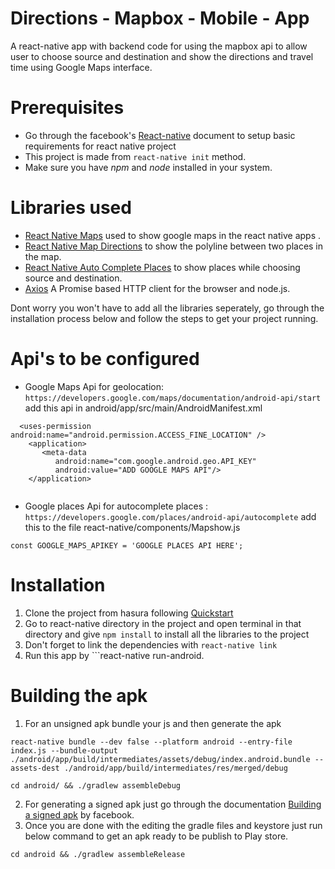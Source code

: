 Directions - Mapbox - Mobile - App
============
A react-native app with backend code for using the mapbox api to allow user to choose source and destination and show the directions and travel time using Google Maps interface.

# Prerequisites

* Go through the facebook's [React-native][1] document to setup basic requirements for react native project
* This project is made from ```react-native init``` method.
* Make sure you have *npm* and *node* installed in your system.

# Libraries used 

* [React Native Maps][2] used to show google maps in the react native apps .
* [React Native Map Directions][3] to show the polyline between two places in the map.
* [React Native Auto Complete Places][4] to show places while choosing source and destination.
* [Axios][5] A Promise based HTTP client for the browser and node.js.

Dont worry you won't have to add all the libraries seperately, go through the installation process below and follow the steps to get your project running.

# Api's to be configured
* Google Maps Api for geolocation:  ```https://developers.google.com/maps/documentation/android-api/start``` add this api in android/app/src/main/AndroidManifest.xml
``` 
  <uses-permission android:name="android.permission.ACCESS_FINE_LOCATION" />
    <application>
       <meta-data
          android:name="com.google.android.geo.API_KEY"
          android:value="ADD GOOGLE MAPS API"/>
    </application>
    
 ```
* Google places Api for autocomplete places : ```https://developers.google.com/places/android-api/autocomplete``` add this to the file react-native/components/Mapshow.js
```
const GOOGLE_MAPS_APIKEY = 'GOOGLE PLACES API HERE';
```



# Installation

1. Clone the project from hasura following [Quickstart][6]
2. Go to react-native directory in the project and open terminal in that directory and give ```npm install``` to install all the libraries to the project
3. Don't forget to link the dependencies with ```react-native link``` 
4. Run this app by ```react-native run-android.

# Building the apk

1. For an unsigned apk bundle your js and then generate the apk
``` 
react-native bundle --dev false --platform android --entry-file index.js --bundle-output ./android/app/build/intermediates/assets/debug/index.android.bundle --assets-dest ./android/app/build/intermediates/res/merged/debug
```
```
cd android/ && ./gradlew assembleDebug
```

2. For generating a signed apk just go through the documentation [Building a signed apk][7] by facebook.
3. Once you are done with the editing the gradle files and keystore just run below command to get an apk ready to be publish to Play store.
```
cd android && ./gradlew assembleRelease
```


[1]: https://github.com/facebook/react-native
[2]: https://github.com/react-community/react-native-maps
[3]: https://github.com/bramus/react-native-maps-directions
[4]: https://github.com/FaridSafi/react-native-google-places-autocomplete
[5]: https://github.com/axios/axios
[6]: https://docs.hasura.io/0.15/manual/hasuractl/hasura_quickstart.html
[7]: https://facebook.github.io/react-native/docs/signed-apk-android.html
